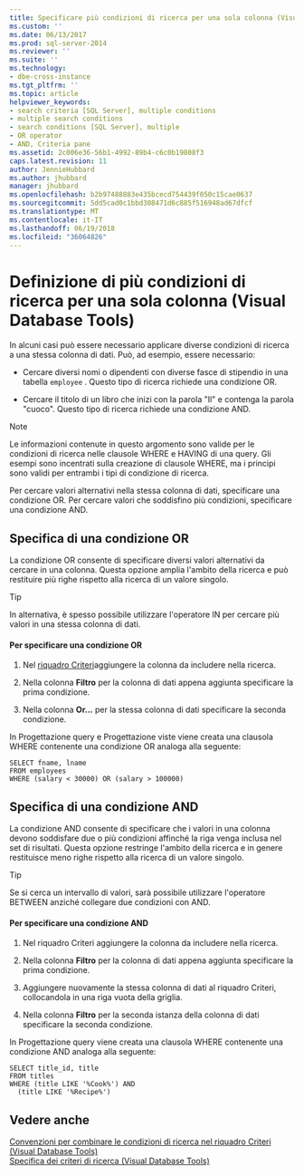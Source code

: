 ```yaml
---
title: Specificare più condizioni di ricerca per una sola colonna (Visual Database Tools) | Documenti Microsoft
ms.custom: ''
ms.date: 06/13/2017
ms.prod: sql-server-2014
ms.reviewer: ''
ms.suite: ''
ms.technology:
- dbe-cross-instance
ms.tgt_pltfrm: ''
ms.topic: article
helpviewer_keywords:
- search criteria [SQL Server], multiple conditions
- multiple search conditions
- search conditions [SQL Server], multiple
- OR operator
- AND, Criteria pane
ms.assetid: 2c006e36-56b1-4992-89b4-c6c0b19808f3
caps.latest.revision: 11
author: JennieHubbard
ms.author: jhubbard
manager: jhubbard
ms.openlocfilehash: b2b97488883e435bcecd754439f050c15cae0637
ms.sourcegitcommit: 5dd5cad0c1bbd308471d6c885f516948ad67dfcf
ms.translationtype: MT
ms.contentlocale: it-IT
ms.lasthandoff: 06/19/2018
ms.locfileid: "36064826"
---
```

# <a name="specify-multiple-search-conditions-for-one-column-visual-database-tools"></a>Definizione di più condizioni di ricerca per una sola colonna (Visual Database Tools)
  In alcuni casi può essere necessario applicare diverse condizioni di ricerca a una stessa colonna di dati. Può, ad esempio, essere necessario:  
  
-   Cercare diversi nomi o dipendenti con diverse fasce di stipendio in una tabella `employee` . Questo tipo di ricerca richiede una condizione OR.  
  
-   Cercare il titolo di un libro che inizi con la parola "Il" e contenga la parola "cuoco". Questo tipo di ricerca richiede una condizione AND.  
  
> [!NOTE]  
>  Le informazioni contenute in questo argomento sono valide per le condizioni di ricerca nelle clausole WHERE e HAVING di una query. Gli esempi sono incentrati sulla creazione di clausole WHERE, ma i principi sono validi per entrambi i tipi di condizione di ricerca.  
  
 Per cercare valori alternativi nella stessa colonna di dati, specificare una condizione OR. Per cercare valori che soddisfino più condizioni, specificare una condizione AND.  
  
## <a name="specifying-an-or-condition"></a>Specifica di una condizione OR  
 La condizione OR consente di specificare diversi valori alternativi da cercare in una colonna. Questa opzione amplia l'ambito della ricerca e può restituire più righe rispetto alla ricerca di un valore singolo.  
  
> [!TIP]  
>  In alternativa, è spesso possibile utilizzare l'operatore IN per cercare più valori in una stessa colonna di dati.  
  
#### <a name="to-specify-an-or-condition"></a>Per specificare una condizione OR  
  
1.  Nel [riquadro Criteri](visual-database-tools.md)aggiungere la colonna da includere nella ricerca.  
  
2.  Nella colonna **Filtro** per la colonna di dati appena aggiunta specificare la prima condizione.  
  
3.  Nella colonna **Or...** per la stessa colonna di dati specificare la seconda condizione.  
  
 In Progettazione query e Progettazione viste viene creata una clausola WHERE contenente una condizione OR analoga alla seguente:  
  
```  
SELECT fname, lname  
FROM employees  
WHERE (salary < 30000) OR (salary > 100000)  
```  
  
## <a name="specifying-an-and-condition"></a>Specifica di una condizione AND  
 La condizione AND consente di specificare che i valori in una colonna devono soddisfare due o più condizioni affinché la riga venga inclusa nel set di risultati. Questa opzione restringe l'ambito della ricerca e in genere restituisce meno righe rispetto alla ricerca di un valore singolo.  
  
> [!TIP]  
>  Se si cerca un intervallo di valori, sarà possibile utilizzare l'operatore BETWEEN anziché collegare due condizioni con AND.  
  
#### <a name="to-specify-an-and-condition"></a>Per specificare una condizione AND  
  
1.  Nel riquadro Criteri aggiungere la colonna da includere nella ricerca.  
  
2.  Nella colonna **Filtro** per la colonna di dati appena aggiunta specificare la prima condizione.  
  
3.  Aggiungere nuovamente la stessa colonna di dati al riquadro Criteri, collocandola in una riga vuota della griglia.  
  
4.  Nella colonna **Filtro** per la seconda istanza della colonna di dati specificare la seconda condizione.  
  
 In Progettazione query viene creata una clausola WHERE contenente una condizione AND analoga alla seguente:  
  
```  
SELECT title_id, title  
FROM titles  
WHERE (title LIKE '%Cook%') AND   
  (title LIKE '%Recipe%')  
```  
  
## <a name="see-also"></a>Vedere anche  
 [Convenzioni per combinare le condizioni di ricerca nel riquadro Criteri &#40;Visual Database Tools&#41;](conventions-combine-search-conditions-in-criteria-pane-visual-db-tools.md)   
 [Specifica dei criteri di ricerca &#40;Visual Database Tools&#41;](specify-search-criteria-visual-database-tools.md)  
  
  